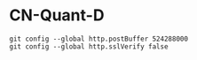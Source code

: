 # CN-Quant-D
```
git config --global http.postBuffer 524288000
git config --global http.sslVerify false 
```
